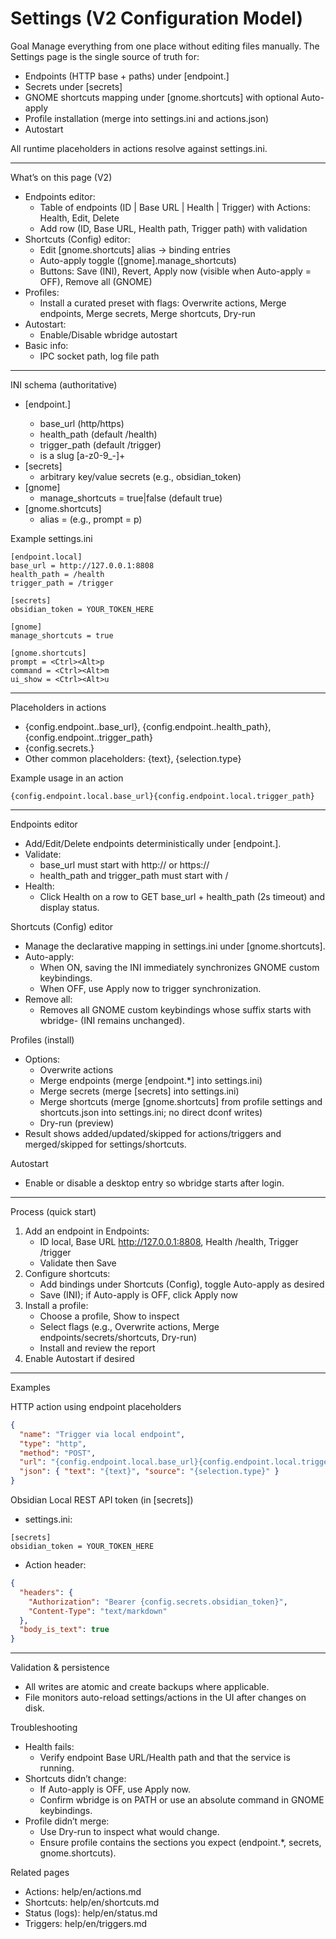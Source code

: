 # Settings (V2 Configuration Model)

Goal
Manage everything from one place without editing files manually. The Settings page is the single source of truth for:
- Endpoints (HTTP base + paths) under [endpoint.<id>]
- Secrets under [secrets]
- GNOME shortcuts mapping under [gnome.shortcuts] with optional Auto-apply
- Profile installation (merge into settings.ini and actions.json)
- Autostart

All runtime placeholders in actions resolve against settings.ini.

---

What’s on this page (V2)
- Endpoints editor:
  - Table of endpoints (ID | Base URL | Health | Trigger) with Actions: Health, Edit, Delete
  - Add row (ID, Base URL, Health path, Trigger path) with validation
- Shortcuts (Config) editor:
  - Edit [gnome.shortcuts] alias → binding entries
  - Auto-apply toggle ([gnome].manage_shortcuts)
  - Buttons: Save (INI), Revert, Apply now (visible when Auto-apply = OFF), Remove all (GNOME)
- Profiles:
  - Install a curated preset with flags: Overwrite actions, Merge endpoints, Merge secrets, Merge shortcuts, Dry-run
- Autostart:
  - Enable/Disable wbridge autostart
- Basic info:
  - IPC socket path, log file path

---

INI schema (authoritative)
- [endpoint.<id>]
  - base_url (http/https)
  - health_path (default /health)
  - trigger_path (default /trigger)
  - <id> is a slug [a-z0-9_-]+
- [secrets]
  - arbitrary key/value secrets (e.g., obsidian_token)
- [gnome]
  - manage_shortcuts = true|false (default true)
- [gnome.shortcuts]
  - alias = <binding> (e.g., prompt = <Ctrl><Alt>p)

Example settings.ini
```
[endpoint.local]
base_url = http://127.0.0.1:8808
health_path = /health
trigger_path = /trigger

[secrets]
obsidian_token = YOUR_TOKEN_HERE

[gnome]
manage_shortcuts = true

[gnome.shortcuts]
prompt = <Ctrl><Alt>p
command = <Ctrl><Alt>m
ui_show = <Ctrl><Alt>u
```

---

Placeholders in actions
- {config.endpoint.<id>.base_url}, {config.endpoint.<id>.health_path}, {config.endpoint.<id>.trigger_path}
- {config.secrets.<key>}
- Other common placeholders: {text}, {selection.type}

Example usage in an action
```
{config.endpoint.local.base_url}{config.endpoint.local.trigger_path}
```

---

Endpoints editor
- Add/Edit/Delete endpoints deterministically under [endpoint.<id>].
- Validate:
  - base_url must start with http:// or https://
  - health_path and trigger_path must start with /
- Health:
  - Click Health on a row to GET base_url + health_path (2s timeout) and display status.

Shortcuts (Config) editor
- Manage the declarative mapping in settings.ini under [gnome.shortcuts].
- Auto-apply:
  - When ON, saving the INI immediately synchronizes GNOME custom keybindings.
  - When OFF, use Apply now to trigger synchronization.
- Remove all:
  - Removes all GNOME custom keybindings whose suffix starts with wbridge- (INI remains unchanged).

Profiles (install)
- Options:
  - Overwrite actions
  - Merge endpoints (merge [endpoint.*] into settings.ini)
  - Merge secrets (merge [secrets] into settings.ini)
  - Merge shortcuts (merge [gnome.shortcuts] from profile settings and shortcuts.json into settings.ini; no direct dconf writes)
  - Dry-run (preview)
- Result shows added/updated/skipped for actions/triggers and merged/skipped for settings/shortcuts.

Autostart
- Enable or disable a desktop entry so wbridge starts after login.

---

Process (quick start)
1) Add an endpoint in Endpoints:
   - ID local, Base URL http://127.0.0.1:8808, Health /health, Trigger /trigger
   - Validate then Save
2) Configure shortcuts:
   - Add bindings under Shortcuts (Config), toggle Auto-apply as desired
   - Save (INI); if Auto-apply is OFF, click Apply now
3) Install a profile:
   - Choose a profile, Show to inspect
   - Select flags (e.g., Overwrite actions, Merge endpoints/secrets/shortcuts, Dry-run)
   - Install and review the report
4) Enable Autostart if desired

---

Examples

HTTP action using endpoint placeholders
```json
{
  "name": "Trigger via local endpoint",
  "type": "http",
  "method": "POST",
  "url": "{config.endpoint.local.base_url}{config.endpoint.local.trigger_path}",
  "json": { "text": "{text}", "source": "{selection.type}" }
}
```

Obsidian Local REST API token (in [secrets])
- settings.ini:
```
[secrets]
obsidian_token = YOUR_TOKEN_HERE
```
- Action header:
```json
{
  "headers": {
    "Authorization": "Bearer {config.secrets.obsidian_token}",
    "Content-Type": "text/markdown"
  },
  "body_is_text": true
}
```

---

Validation & persistence
- All writes are atomic and create backups where applicable.
- File monitors auto-reload settings/actions in the UI after changes on disk.

Troubleshooting
- Health fails:
  - Verify endpoint Base URL/Health path and that the service is running.
- Shortcuts didn’t change:
  - If Auto-apply is OFF, use Apply now.
  - Confirm wbridge is on PATH or use an absolute command in GNOME keybindings.
- Profile didn’t merge:
  - Use Dry-run to inspect what would change.
  - Ensure profile contains the sections you expect (endpoint.*, secrets, gnome.shortcuts).

Related pages
- Actions: help/en/actions.md
- Shortcuts: help/en/shortcuts.md
- Status (logs): help/en/status.md
- Triggers: help/en/triggers.md
